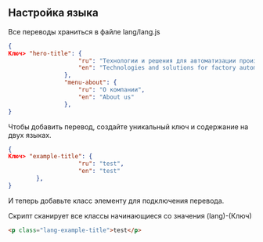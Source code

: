 ## Настройка языка

Все переводы храниться в файле lang/lang.js


```json
{
Ключ> "hero-title": {
					"ru": "Технологии и решения для автоматизации производства",
					"en": "Technologies and solutions for factory automation"
				},
				"menu-about": {
					"ru": "О компании",
					"en": "About us"
				},
}
```

Чтобы добавить перевод, создайте уникальный ключ и содержание на двух языках.

```json
{
Ключ> "example-title": {
					"ru": "test",
					"en": "test"
		},
}
```


И теперь добавьте класс элементу для подключения перевода.


Скрипт сканирует все классы начинающиеся со значения (lang)-(Ключ)

 ```html
<p class="lang-example-title">test</p>

```